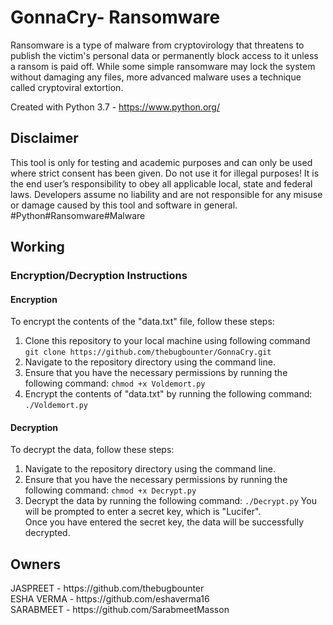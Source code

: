 <h1> GonnaCry- Ransomware </h1>
Ransomware is a type of malware from cryptovirology that threatens to publish the victim's personal data or permanently block access to it unless a ransom is paid off. While some simple ransomware may lock the system without damaging any files, more advanced malware uses a technique called cryptoviral extortion.

Created with
Python 3.7 - https://www.python.org/

<h2>Disclaimer</h2>
This tool is only for testing and academic purposes and can only be used where strict consent has been given. Do not use it for illegal purposes! It is the end user’s responsibility to obey all applicable local, state and federal laws. Developers assume no liability and are not responsible for any misuse or damage caused by this tool and software in general.
#Python#Ransomware#Malware

<h2> Working </h2>

<h3> Encryption/Decryption Instructions </h3>
<h4>Encryption</h4>
To encrypt the contents of the "data.txt" file, follow these steps:

1. Clone this repository to your local machine using following command `git clone https://github.com/thebugbounter/GonnaCry.git`
2. Navigate to the repository directory using the command line.
3. Ensure that you have the necessary permissions by running the following command:
`chmod +x Voldemort.py`
4. Encrypt the contents of "data.txt" by running the following command:
`./Voldemort.py`

<h4>Decryption</h4>
To decrypt the data, follow these steps:

1. Navigate to the repository directory using the command line.
2. Ensure that you have the necessary permissions by running the following command:
`chmod +x Decrypt.py`
3. Decrypt the data by running the following command:
`./Decrypt.py`
You will be prompted to enter a secret key, which is "Lucifer". <br>
Once you have entered the secret key, the data will be successfully decrypted.


<h2> Owners </h2>
JASPREET - https://github.com/thebugbounter <br>
ESHA VERMA - https://github.com/eshaverma16 <br>
SARABMEET - https://github.com/SarabmeetMasson
